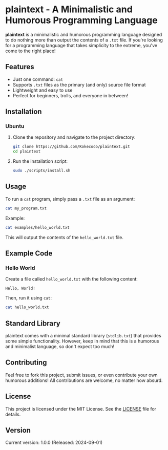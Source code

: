 # plaintext - A Minimalistic and Humorous Programming Language

**plaintext** is a minimalistic and humorous programming language designed to do nothing more than output the contents of a `.txt` file. If you're looking for a programming language that takes simplicity to the extreme, you've come to the right place!

## Features

- Just one command: `cat`
- Supports `.txt` files as the primary (and only) source file format
- Lightweight and easy to use
- Perfect for beginners, trolls, and everyone in between!

## Installation

### Ubuntu

1. Clone the repository and navigate to the project directory:

   ```bash
   git clone https://github.com/Kokecoco/plaintext.git
   cd plaintext
   ```

2. Run the installation script:

   ```bash
   sudo ./scripts/install.sh
   ```

## Usage

To run a `cat` program, simply pass a `.txt` file as an argument:

```bash
cat my_program.txt
```

Example:

```bash
cat examples/hello_world.txt
```

This will output the contents of the `hello_world.txt` file.

## Example Code

### Hello World

Create a file called `hello_world.txt` with the following content:

```plaintext
Hello, World!
```

Then, run it using `cat`:

```bash
cat hello_world.txt
```

## Standard Library

plaintext comes with a minimal standard library (`stdlib.txt`) that provides some simple functionality. However, keep in mind that this is a humorous and minimalist language, so don't expect too much!

## Contributing

Feel free to fork this project, submit issues, or even contribute your own humorous additions! All contributions are welcome, no matter how absurd.

## License

This project is licensed under the MIT License. See the [LICENSE](LICENSE) file for details.

## Version

Current version: 1.0.0 (Released: 2024-09-01)
